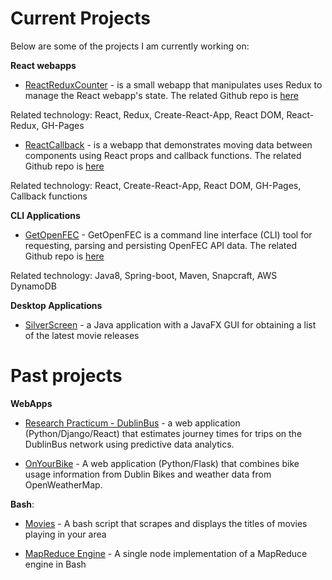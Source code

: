 # Current Projects

Below are some of the projects I am currently working on:

**React webapps**
- [ReactReduxCounter](https://thanders.github.io/ReactReduxCounter/) - is a small webapp that manipulates uses Redux to manage the React webapp's state. The related Github repo is [here](https://github.com/thanders/GetOpenFEC)

Related technology: React, Redux, Create-React-App, React DOM, React-Redux, GH-Pages

- [ReactCallback](https://thanders.github.io/ReactCallback/) - is a webapp that demonstrates moving data between components using React props and callback functions. The related Github repo is [here](https://github.com/thanders/ReactCallback)

Related technology: React, Create-React-App, React DOM, GH-Pages, Callback functions

**CLI Applications**
- [GetOpenFEC](https://snapcraft.io/getopenfec) - GetOpenFEC is a command line interface (CLI) tool for requesting, parsing and persisting OpenFEC API data. The related Github repo is [here](https://github.com/thanders/GetOpenFEC)

Related technology: Java8, Spring-boot, Maven, Snapcraft, AWS DynamoDB

**Desktop Applications**
- [SilverScreen](https://thanders.github.io/silverScreen/) - a Java application with a JavaFX GUI for obtaining a list of the latest movie releases

# Past projects

**WebApps**
- [Research Practicum - DublinBus](https://github.com/Ematrix163/Dublin_Bus_Project) - a web application (Python/Django/React) that estimates journey times for trips on the DublinBus network using predictive data analytics.

- [OnYourBike](https://github.com/atreanor/OnYourBike) - A web application (Python/Flask) that combines bike usage information from Dublin Bikes and weather data from OpenWeatherMap.

**Bash**:
- [Movies](https://thanders.github.io/movies/) - A bash script that scrapes and displays the titles of movies playing in your area

- [MapReduce Engine](https://github.com/thanders/MapReduce) - A single node implementation of a MapReduce engine in Bash
